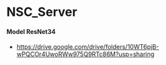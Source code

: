 # NSC_Server

#### Model ResNet34 
* https://drive.google.com/drive/folders/10WT6pjB-wPQCOr4UwoRWw975Q9RTc86M?usp=sharing

